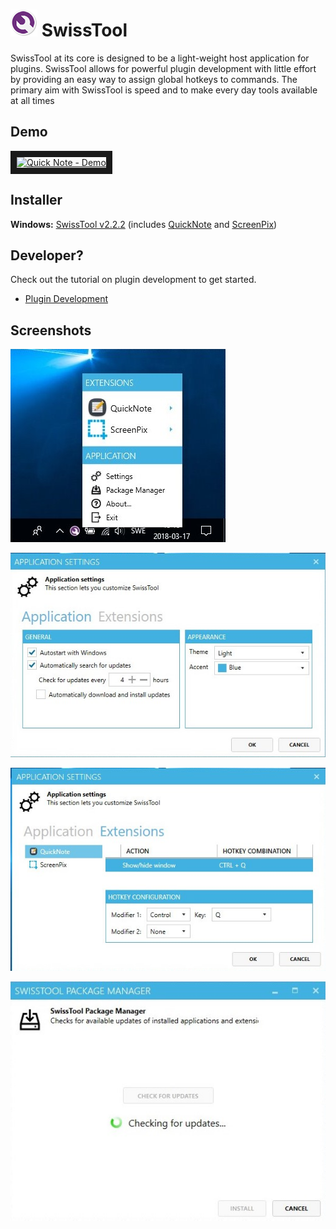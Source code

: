 # ![alt text](logo.png "SwissTool") SwissTool

SwissTool at its core is designed to be a light-weight host application for plugins. SwissTool allows for powerful plugin development with little effort by providing an easy way to assign global hotkeys to commands. The primary aim with SwissTool is speed and to make every day tools available at all times

## Demo

<a href="http://www.youtube.com/watch?feature=player_embedded&v=eCXzBnEN3-8" target="_blank"><img src="https://i.ytimg.com/vi/eCXzBnEN3-8/hqdefault.jpg?sqp=-oaymwEZCPYBEIoBSFXyq4qpAwsIARUAAIhCGAFwAQ==&rs=AOn4CLBSbyypOuZCG7BZIKkeMPxJus89iQ" 
alt="Quick Note - Demo" width="240" height="180" border="10" /></a>

## Installer
**Windows:**
[SwissTool v2.2.2](https://github.com/winkvist/SwissTool/releases/download/2.2.2/Installer.zip) (includes [QuickNote](https://github.com/winkvist/SwissTool.Ext.QuickNote) and [ScreenPix](https://github.com/winkvist/SwissTool.Ext.ScreenPix))

## Developer?
Check out the tutorial on plugin development to get started.
* [Plugin Development](https://github.com/winkvist/SwissTool/wiki/Plugin-Development)

## Screenshots

![alt text](docs/screenshots/swisstool.jpg "SwissTool")

![alt text](docs/screenshots/settings1.jpg "Settings")

![alt text](docs/screenshots/settings2.jpg "Settings")

![alt text](docs/screenshots/updater.jpg "Package Manager")
